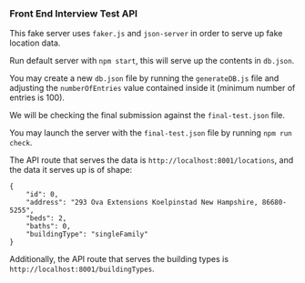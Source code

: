 ### Front End Interview Test API

This fake server uses `faker.js` and `json-server` in order to serve up fake location data.

Run default server with `npm start`, this will serve up the contents in `db.json`.

You may create a new `db.json` file by running the `generateDB.js` file and adjusting the `numberOfEntries` value contained inside it (minimum number of entries is 100).

We will be checking the final submission against the `final-test.json` file.

You may launch the server with the `final-test.json` file by running `npm run check`.

The API route that serves the data is `http://localhost:8001/locations`, and the data it serves up is of shape:
```
{
    "id": 0,
    "address": "293 Ova Extensions Koelpinstad New Hampshire, 86680-5255",
    "beds": 2,
    "baths": 0,
    "buildingType": "singleFamily"
}
```

Additionally, the API route that serves the building types is `http://localhost:8001/buildingTypes`.